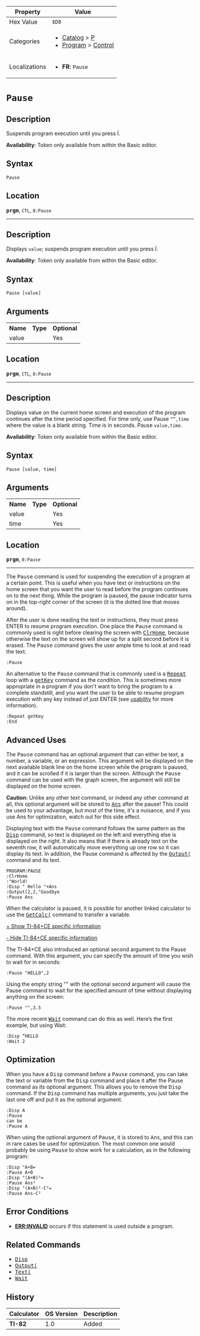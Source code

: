 | Property      | Value |
|---------------|-------|
| Hex Value     | `$D8`|
| Categories    | <ul><li>[Catalog](<../categories/Catalog.md>) > [P](<../categories/Catalog.md#P>)</li><li>[Program](<../categories/Program.md>) > [Control](<../categories/Program.md#Control>)</li></ul> |
| Localizations | <ul><li><b>FR</b>: `Pause `</li></ul> |

# `Pause `

## Description
Suspends program execution until you press Í.


<b>Availability</b>: Token only available from within the Basic editor.

## Syntax
`Pause`

## Location
<tt><kbd><b>prgm</b></kbd></tt>, `CTL`, `8:Pause`
<hr>

## Description
Displays `value`; suspends program execution until you press Í.


<b>Availability</b>: Token only available from within the Basic editor.

## Syntax
`Pause [value]`

## Arguments
<table>
<tr><th>Name</th><th>Type</th><th>Optional</th></tr>

<tr><td>value</td><td></td><td>Yes</td></tr>

</table>

## Location
<tt><kbd><b>prgm</b></kbd></tt>, `CTL`, `8:Pause`
<hr>

## Description
Displays value on the current home screen and execution of the program continues after the time period specified. For time only, use Pause `“”,time` where the value is a blank string. Time is in seconds.
Pause `value,time`.


<b>Availability</b>: Token only available from within the Basic editor.

## Syntax
`Pause [value, time]`

## Arguments
<table>
<tr><th>Name</th><th>Type</th><th>Optional</th></tr>

<tr><td>value</td><td></td><td>Yes</td></tr>

<tr><td>time</td><td></td><td>Yes</td></tr>

</table>

## Location
<tt><kbd><b>prgm</b></kbd></tt>, `8:Pause`
<hr>

The <tt>Pause</tt> command is used for suspending the execution of a program at a certain point. This is useful when you have text or instructions on the home screen that you want the user to read before the program continues on to the next thing. While the program is paused, the pause indicator turns on in the top-right corner of the screen (it is the dotted line that moves around).

After the user is done reading the text or instructions, they must press ENTER to resume program execution. One place the <tt>Pause</tt> command is commonly used is right before clearing the screen with <tt><a href="ClrHome.md">ClrHome</a></tt>, because otherwise the text on the screen will show up for a split second before it is erased. The <tt>Pause</tt> command gives the user ample time to look at and read the text.

```ti-basic
:Pause
```

An alternative to the <tt>Pause</tt> command that is commonly used is a <tt><a href="Repeat.md">Repeat</a></tt> loop with a <tt><a href="getKey.md">getKey</a></tt> command as the condition. This is sometimes more appropriate in a program if you don't want to bring the program to a complete standstill, and you want the user to be able to resume program execution with any key instead of just ENTER (see [usability](usability.md) for more information).

```ti-basic
:Repeat getKey
:End
```

## Advanced Uses

The <tt>Pause</tt> command has an optional argument that can either be text, a number, a variable, or an expression. This argument will be displayed on the next available blank line on the home screen while the program is paused, and it can be scrolled if it is larger than the screen. Although the <tt>Pause</tt> command can be used with the graph screen, the argument will still be displayed on the home screen.

**Caution**: Unlike any other text command, or indeed any other command at all, this optional argument will be stored to <tt><a href="Ans.md">Ans</a></tt> after the pause! This could be used to your advantage, but most of the time, it's a nuisance, and if you use Ans for optimization, watch out for this side effect.

Displaying text with the <tt>Pause</tt> command follows the same pattern as the <tt><a href="Disp.md">Disp</a></tt> command, so text is displayed on the left and everything else is displayed on the right. It also means that if there is already text on the seventh row, it will automatically move everything up one row so it can display its text. In addition, the Pause command is affected by the <tt><a href="Output(.md">Output(</a></tt> command and its text.

```ti-basic
PROGRAM:PAUSE
:ClrHome
:"World!
:Disp " Hello "+Ans
:Output(2,2,"Goodbye
:Pause Ans
```

When the calculator is paused, it is possible for another linked calculator to use the <tt><a href="GetCalc(.md">GetCalc(</a></tt> command to transfer a variable.

[+ Show TI-84+CE specific information](javascript:;)

[- Hide TI-84+CE specific information](javascript:;)

The TI-84+CE also introduced an optional second argument to the Pause command. With this argument, you can specify the amount of time you wish to wait for in seconds:

```ti-basic
:Pause "HELLO",2
```

  
Using the empty string "" with the optional second argument will cause the Pause command to wait for the specified amount of time without displaying anything on the screen:

```ti-basic
:Pause "",3.5
```

  
The more recent <tt><a href="Wait.md">Wait</a></tt> command can do this as well. Here’s the first example, but using Wait:

```ti-basic
:Disp “HELLO
:Wait 2
```

## Optimization

When you have a <tt>Disp</tt> command before a <tt>Pause</tt> command, you can take the text or variable from the <tt>Disp</tt> command and place it after the Pause command as its optional argument. This allows you to remove the <tt>Disp</tt> command. If the <tt>Disp</tt> command has multiple arguments, you just take the last one off and put it as the optional argument.

```ti-basic
:Disp A
:Pause
can be
:Pause A
```

When using the optional argument of <tt>Pause</tt>, it is stored to <tt>Ans</tt>, and this can in rare cases be used for optimization. The most common one would probably be using <tt>Pause</tt> to show work for a calculation, as in the following program:

```ti-basic
:Disp "A+B=
:Pause A+B
:Disp "(A+B)²=
:Pause Ans²
:Disp "(A+B)²-C²=
:Pause Ans-C²
```

## Error Conditions

*   **[ERR:INVALID](errors#invalid)** occurs if this statement is used outside a program.

## Related Commands

*   <tt><a href="Disp.md">Disp</a></tt>
*   <tt><a href="Output(.md">Output(</a></tt>
*   <tt><a href="Text(.md">Text(</a></tt>
*   <tt><a href="Wait.md">Wait</a></tt>

## History
| Calculator | OS Version | Description |
|------------|------------|-------------|
| <b>TI-82</b> | 1.0 | Added |



